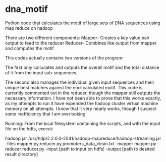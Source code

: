 # dna_motif
Python code that calculates the motif of large sets of DNA sequences using map reduce on hadoop

There are two different components:
  Mapper- Creates a key value pair output to feed to the reducer
  Reducer- Combines like output from mapper and computes the motif

This codes actually contains two versions of the program:

The first only calculates and outputs the overall motif and the total distance of it from the input sub-sequences.

The second also manages the individual given input sequences and their unique best matches against the end-calculated motif.
This code is currently commented out in the reducer, though the mapper still outputs the necessary information.  I have not been able to prove that this works exactly, as my attempts to run it have expended the hadoop cluster virtual machine memory on all attempts.  I know that it very nearly works, though I suspect some inefficiency that I am overlooking.

Running:
From the local filesystem containing the scripts, and with the input file on the hdfs, execut:

hadoop jar /usr/hdp/2.2.0.0-2041/hadoop-mapreduce/hadoop-streaming.jar -files mapper.py,reducer.py,promoters_data_clean.txt -mapper mapper.py -reducer reducer.py -input [path to input on hdfs] -output [path to desired result directory]